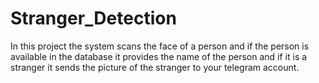 # Stranger_Detection
In this project the system scans the face of a person and if the person is available in the database it provides the name of the person and if it is a stranger it sends the picture of the stranger to your telegram account.
